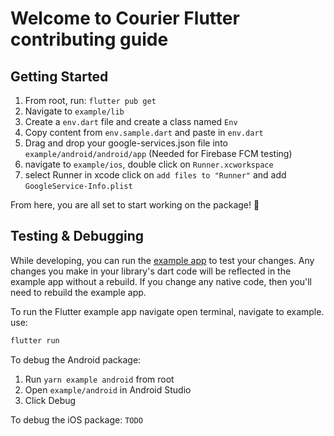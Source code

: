 # Welcome to Courier Flutter contributing guide

## Getting Started

1. From root, run: `flutter pub get`
2. Navigate to `example/lib`
3. Create a `env.dart` file and create a class named `Env`
4. Copy content from `env.sample.dart` and paste in `env.dart`
5. Drag and drop your google-services.json file into `example/android/android/app` (Needed for Firebase FCM testing)
6. navigate to `example/ios`, double click on `Runner.xcworkspace`
7. select Runner in xcode click on `add files to "Runner"` and add `GoogleService-Info.plist`

From here, you are all set to start working on the package! 🙌

## Testing & Debugging

While developing, you can run the [example app](/example/) to test your changes. Any changes you make in your library's dart code will be reflected in the example app without a rebuild. If you change any native code, then you'll need to rebuild the example app.

To run the Flutter example app navigate open terminal, navigate to example. use:

```sh
flutter run
```

To debug the Android package:
1. Run `yarn example android` from root
2. Open `example/android` in Android Studio
3. Click Debug

To debug the iOS package:
`TODO`
